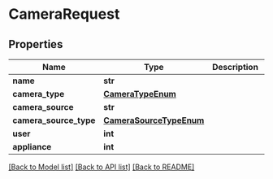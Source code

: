 # CameraRequest


## Properties
Name | Type | Description | Notes
------------ | ------------- | ------------- | -------------
**name** | **str** |  | 
**camera_type** | [**CameraTypeEnum**](CameraTypeEnum.md) |  | 
**camera_source** | **str** |  | 
**camera_source_type** | [**CameraSourceTypeEnum**](CameraSourceTypeEnum.md) |  | 
**user** | **int** |  | 
**appliance** | **int** |  | 

[[Back to Model list]](../README.md#documentation-for-models) [[Back to API list]](../README.md#documentation-for-api-endpoints) [[Back to README]](../README.md)


